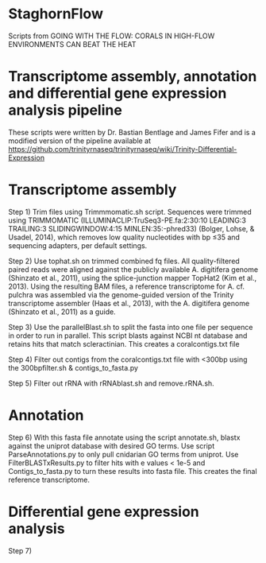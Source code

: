 # StaghornFlow
Scripts from GOING WITH THE FLOW: CORALS IN HIGH-FLOW ENVIRONMENTS CAN BEAT THE HEAT

# Transcriptome assembly, annotation and differential gene expression analysis pipeline
 These scripts were written by Dr. Bastian Bentlage and James Fifer and is a modified version of the pipeline available at https://github.com/trinityrnaseq/trinityrnaseq/wiki/Trinity-Differential-Expression

# Transcriptome assembly
Step 1) Trim files using Trimmmomatic.sh script. Sequences were trimmed using TRIMMOMATIC (ILLUMINACLIP:TruSeq3-PE.fa:2:30:10 LEADING:3 TRAILING:3 SLIDINGWINDOW:4:15 MINLEN:35:-phred33)  (Bolger, Lohse, & Usadel, 2014), which removes low quality nucleotides with bp ≤35 and sequencing adapters, per default settings.

Step 2) Use tophat.sh on trimmed combined fq files. All quality-filtered paired reads were aligned against the publicly available A. digitifera genome (Shinzato et al., 2011), using the splice-junction mapper TopHat2 (Kim et al., 2013). Using the resulting BAM files, a reference transcriptome for A. cf. pulchra was assembled via the genome-guided version of the Trinity transcriptome assembler (Haas et al., 2013), with the A. digitifera genome (Shinzato et al., 2011) as a guide. 

Step 3) Use the parallelBlast.sh to split the fasta into one file per sequence in order to run in parallel. This script blasts against NCBI nt database and retains hits that match scleractinian. This creates a coralcontigs.txt file

Step 4) Filter out contigs from the coralcontigs.txt file with <300bp using the 300bpfilter.sh & contigs_to_fasta.py

Step 5) Filter out rRNA with rRNAblast.sh and remove.rRNA.sh.

# Annotation
Step 6) With this fasta file annotate using the script annotate.sh, blastx against the uniprot database with desired GO terms. Use script ParseAnnotations.py to only pull cnidarian GO terms from uniprot. Use FilterBLASTxResults.py to filter hits with e values < 1e-5 and Contigs_to_fasta.py to turn these results into fasta file. This creates the final reference transcriptome. 

# Differential gene expression analysis

Step 7) 


